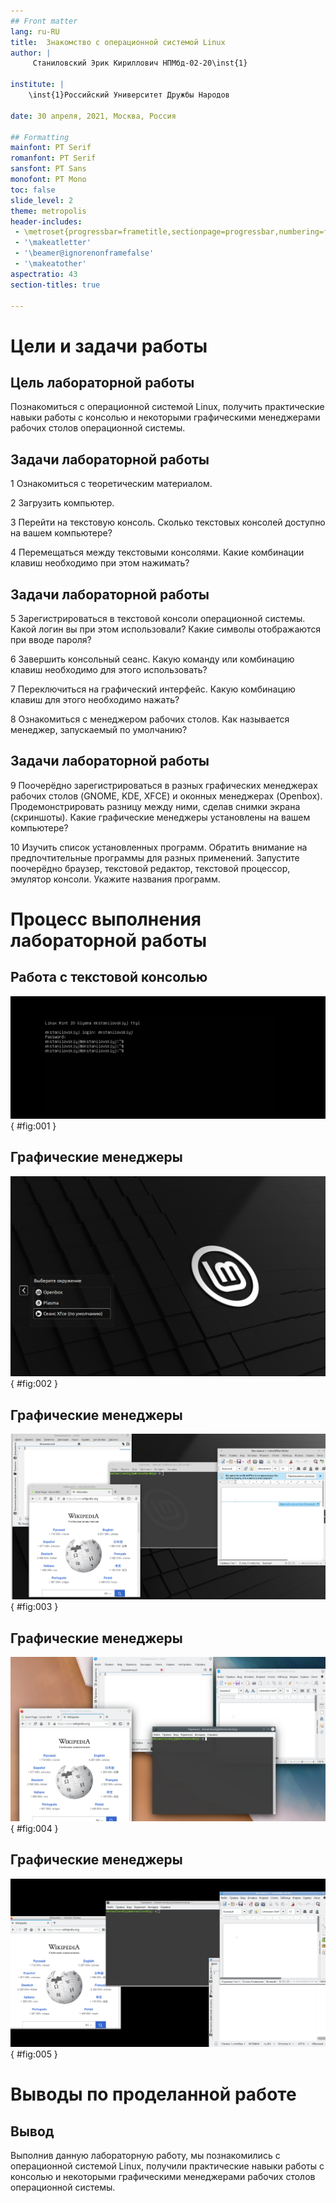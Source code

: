 ```yaml
---
## Front matter
lang: ru-RU
title:  Знакомство с операционной системой Linux
author: |
	 Станиловский Эрик Кириллович НПМбд-02-20\inst{1}

institute: |
	\inst{1}Российский Университет Дружбы Народов

date: 30 апреля, 2021, Москва, Россия

## Formatting
mainfont: PT Serif
romanfont: PT Serif
sansfont: PT Sans
monofont: PT Mono
toc: false
slide_level: 2
theme: metropolis
header-includes: 
 - \metroset{progressbar=frametitle,sectionpage=progressbar,numbering=fraction}
 - '\makeatletter'
 - '\beamer@ignorenonframefalse'
 - '\makeatother'
aspectratio: 43
section-titles: true

---
```


# Цели и задачи работы

## Цель лабораторной работы

Познакомиться с операционной системой Linux, получить практические навыки работы с консолью и некоторыми графическими менеджерами рабочих столов операционной системы.

## Задачи лабораторной работы

1 Ознакомиться с теоретическим материалом.

2 Загрузить компьютер.

3 Перейти на текстовую консоль. Сколько текстовых консолей доступно на вашем
компьютере?

4 Перемещаться между текстовыми консолями. Какие комбинации клавиш необходимо при этом нажимать?

## Задачи лабораторной работы

5 Зарегистрироваться в текстовой консоли операционной системы. Какой логин вы при этом использовали? Какие символы отображаются при вводе пароля?

6 Завершить консольный сеанс. Какую команду или комбинацию клавиш необходимо для этого использовать?

7 Переключиться на графический интерфейс. Какую комбинацию клавиш для этого необходимо нажать?

8 Ознакомиться с менеджером рабочих столов. Как называется менеджер, запускаемый по умолчанию?

## Задачи лабораторной работы

9 Поочерёдно зарегистрироваться в разных графических менеджерах рабочих столов (GNOME, KDE, XFCE) и оконных менеджерах (Openbox). Продемонстрировать разницу между ними, сделав снимки экрана (скриншоты). Какие графические менеджеры установлены на вашем компьютере?

10 Изучить список установленных программ. Обратить внимание на предпочтительные программы для разных применений. Запустите поочерёдно браузер, текстовой редактор, текстовой процессор, эмулятор консоли. Укажите названия программ.

# Процесс выполнения лабораторной работы

## Работа с текстовой консолью

![Текстовая консоль](image/01.png){ #fig:001 }

## Графические менеджеры

![Графические менеджеры](image/02.png){ #fig:002 }

## Графические менеджеры

![Графический менеджер XFCE](image/03.png){ #fig:003 }

## Графические менеджеры

![Графический менеджер KDE](image/04.png){ #fig:004 }

## Графические менеджеры

![Графический менеджер Openbox](image/05.png){ #fig:005 }

# Выводы по проделанной работе

## Вывод

Выполнив данную лабораторную работу, мы познакомились с операционной системой Linux, получили практические навыки работы с консолью и некоторыми графическими менеджерами рабочих столов операционной системы.